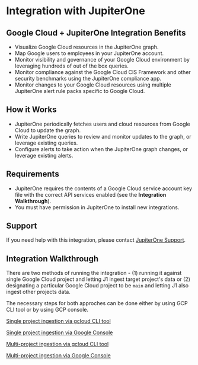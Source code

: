 # Integration with JupiterOne

## Google Cloud + JupiterOne Integration Benefits

- Visualize Google Cloud resources in the JupiterOne graph.
- Map Google users to employees in your JupiterOne account.
- Monitor visibility and governance of your Google Cloud environment by
  leveraging hundreds of out of the box queries.
- Monitor compliance against the Google Cloud CIS Framework and other security
  benchmarks using the JupiterOne compliance app.
- Monitor changes to your Google Cloud resources using multiple JupiterOne alert
  rule packs specific to Google Cloud.

## How it Works

- JupiterOne periodically fetches users and cloud resources from Google Cloud to
  update the graph.
- Write JupiterOne queries to review and monitor updates to the graph, or
  leverage existing queries.
- Configure alerts to take action when the JupiterOne graph changes, or leverage
  existing alerts.

## Requirements

- JupiterOne requires the contents of a Google Cloud service account key file
  with the correct API services enabled (see the **Integration Walkthrough**).
- You must have permission in JupiterOne to install new integrations.

## Support

If you need help with this integration, please contact
[JupiterOne Support](https://support.jupiterone.io).

## Integration Walkthrough

There are two methods of running the integration - (1) running it against single
Google Cloud project and letting J1 ingest target project's data or (2)
designating a particular Google Cloud project to be `main` and letting J1 also
ingest other projects data.

The necessary steps for both approches can be done either by using GCP CLI tool
or by using GCP console.

[Single project ingestion via gcloud CLI tool](./single-project-gcloud.md)

[Single project ingestion via Google Console](./single-project-console.md)

[Multi-project ingestion via gcloud CLI tool]()

[Multi-project ingestion via Google Console]()
